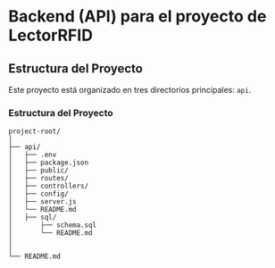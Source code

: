 # Backend (API) para el proyecto de LectorRFID

## Estructura del Proyecto

Este proyecto está organizado en tres directorios principales: `api`.

### Estructura del Proyecto

```plaintext
project-root/
│
├── api/
│   ├── .env
│   ├── package.json
│   ├── public/
│   ├── routes/
│   ├── controllers/
│   ├── config/
│   ├── server.js
│   └── README.md
│   ├── sql/
│       ├── schema.sql
│       └── README.md
│
│
└── README.md
